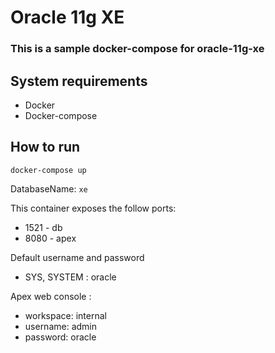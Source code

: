 # Oracle 11g XE

### This is a sample docker-compose for oracle-11g-xe

## System requirements
- Docker
- Docker-compose

## How to run
```
docker-compose up
```
DatabaseName: `xe`

This container exposes the follow ports:
- 1521 - db
- 8080 - apex

Default username and password
- SYS, SYSTEM : oracle

Apex web console :
- workspace: internal
- username: admin
- password: oracle
